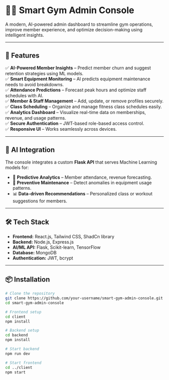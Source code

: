 # 🏋️‍♂️ Smart Gym Admin Console

A modern, AI-powered admin dashboard to streamline gym operations, improve member experience, and optimize decision-making using intelligent insights.

---

## 🚀 Features

✅ **AI-Powered Member Insights** – Predict member churn and suggest retention strategies using ML models.  
✅ **Smart Equipment Monitoring** – AI predicts equipment maintenance needs to avoid breakdowns.  
✅ **Attendance Predictions** – Forecast peak hours and optimize staff schedules with AI.  
✅ **Member & Staff Management** – Add, update, or remove profiles securely.  
✅ **Class Scheduling** – Organize and manage fitness class schedules easily.  
✅ **Analytics Dashboard** – Visualize real-time data on memberships, revenue, and usage patterns.  
✅ **Secure Authentication** – JWT-based role-based access control.  
✅ **Responsive UI** – Works seamlessly across devices.

---

## 🤖 AI Integration

The console integrates a custom **Flask API** that serves Machine Learning models for:

- 🧠 **Predictive Analytics** – Member attendance, revenue forecasting.  
- 🔧 **Preventive Maintenance** – Detect anomalies in equipment usage patterns.  
- 📊 **Data-driven Recommendations** – Personalized class or workout suggestions for members.

---

## 🛠️ Tech Stack

- **Frontend:** React.js, Tailwind CSS, ShadCn library  
- **Backend:** Node.js, Express.js  
- **AI/ML API:** Flask, Scikit-learn, TensorFlow  
- **Database:** MongoDB  
- **Authentication:** JWT, bcrypt

---

## 📦 Installation

```bash
# Clone the repository
git clone https://github.com/your-username/smart-gym-admin-console.git
cd smart-gym-admin-console

# Frontend setup
cd client
npm install

# Backend setup
cd backend
npm install

# Start backend
npm run dev

# Start frontend
cd ../client
npm start
